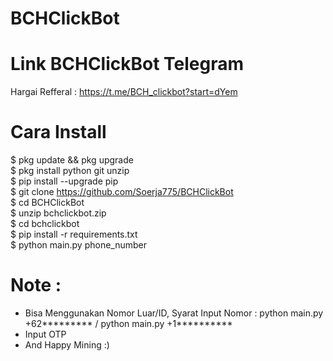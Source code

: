 # BCHClickBot
# Link BCHClickBot Telegram
Hargai Refferal : https://t.me/BCH_clickbot?start=dYem

# Cara Install 
$ pkg update && pkg upgrade<br>
$ pkg install python git unzip<br>
$ pip install --upgrade pip<br>
$ git clone https://github.com/Soerja775/BCHClickBot<br>
$ cd BCHClickBot<br>
$ unzip bchclickbot.zip<br>
$ cd bchclickbot<br>
$ pip install -r requirements.txt<br>
$ python main.py phone_number<br>

# Note :
- Bisa Menggunakan Nomor Luar/ID, Syarat Input Nomor : python main.py +62********* / python main.py +1**********
- Input OTP
- And Happy Mining :)

